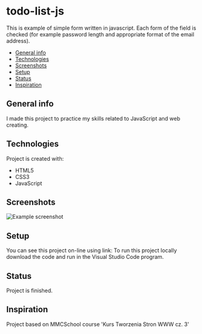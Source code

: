 # todo-list-js

This is example of simple form written in javascript. 
Each form of the field is checked (for example password length and appropriate format of the email address).

* [General info](#general-info)
* [Technologies](#technologies)
* [Screenshots](#screenshots)
* [Setup](#setup)
* [Status](#status)
* [Inspiration](#inspiration)

## General info
I made this project to practice my skills related to JavaScript and web creating. 

## Technologies
Project is created with:
* HTML5
* CSS3
* JavaScript

## Screenshots
![Example screenshot](./img/screen.jpg)

## Setup
You can see this project on-line using link: 
To run this project locally download the code and run in the Visual Studio Code program. 

## Status
Project is finished.

## Inspiration
Project based on MMCSchool course 'Kurs Tworzenia Stron WWW cz. 3' 
